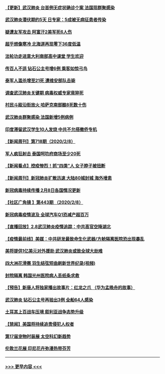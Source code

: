#### [【更新】武汉肺炎 台首例无症状确诊个案 法国现群聚感染](../pages/prog202/a102770740.md?t=02091944) 
#### [武汉肺炎潜伏期约5天 日专家：5成被无病征患者传染](../pages/prog202/a102773145.md?t=02091944) 
#### [疑遭友军攻击 阿富汗2美军死6人伤](../pages/prog202/a102773140.md?t=02091944) 
#### [超乎想像寒冷 北海道再现零下36度低温](../pages/prog202/a102773122.md?t=02091944) 
#### [法轮功走进意大利南部高中课堂 学生欢迎](../pages/prog202/a102773105.md?t=02091944) 
#### [传百人不适 钻石公主号增6例 乘客如惊弓鸟](../pages/prog202/a102773051.md?t=02091944) 
#### [泰军人滥杀增至21死 遭维安部队击毙](../pages/prog202/a102772913.md?t=02091944) 
#### [调查武汉肺炎关键期 病毒权威专家竟猝死](../pages/prog202/a102773033.md?t=02091944) 
#### [村民斗殴沿街放火 哈萨克南部酿8死数十伤](../pages/prog202/a102772980.md?t=02091944) 
#### [武汉肺炎群聚感染 法国新增5例病例](../pages/prog202/a102772957.md?t=02091944) 
#### [印度滞留武汉学生10人发烧 中共不允搭撤侨专机](../pages/prog202/a102772946.md?t=02091944) 
#### [【新闻周刊】第718期（2020/2/8）](../pages/prog202/a102772921.md?t=02091944) 
#### [军人疯狂射击 泰国呵叻府商场至少20死](../pages/prog202/a102772833.md?t=02091944) 
#### [【新闻看点】控疫惨烈！抓“四类”人 女子脖子被扭断](../pages/prog202/a102772896.md?t=02091944) 
#### [【新闻周刊】新冠肺炎扩散迅速 大陆80城封城 海外增患](../pages/prog202/a102772852.md?t=02091944) 
#### [新冠病毒持续传播 2月8日各国情况更新](../pages/prog202/a102772826.md?t=02091944) 
#### [【社区广角镜  】第443期  （2020/2/8）](../pages/prog202/a102772736.md?t=02091944) 
#### [新冠病毒疫情波及 全球汽车Q1恐减产超百万](../pages/prog202/a102772695.md?t=02091944) 
#### [【直播回放】2.8武汉肺炎疫情追踪：中共高官空降湖北](../pages/prog202/a102772618.md?t=02091944) 
#### [【疫情最前线】美媒：中共研发最致命生化武器/方舱隔离医院恐出现暴乱](../pages/prog202/a102772439.md?t=02091944) 
#### [美将提供1亿美元对外援助 武汉肺炎或致全球大劫难](../pages/prog202/a102772361.md?t=02091944) 
#### [四大洲花滑赛 羽生结弦短曲刷新世界纪录(视频)](../pages/prog202/a102772341.md?t=02091944) 
#### [封院隔离 韩国光州医院病人丢纸条求救](../pages/prog202/a102772282.md?t=02091944) 
#### [【预告】新唐人将独家播出故事片：红龙之爪 （华为孟晚舟的故事）](../pages/prog202/a102767728.md?t=02091944) 
#### [武汉肺炎 钻石公主号再验出3例 全船64人感染](../pages/prog202/a102771726.md?t=02091944) 
#### [土耳其上百战车压境 叙利亚战争态势升级](../pages/prog202/a102772132.md?t=02091944) 
#### [【禁闻】美国将持续追责侵犯人权者](../pages/prog202/a102772042.md?t=02091944) 
#### [第17届宠物时装展 太空科幻新趋势](../pages/prog202/a102772033.md?t=02091944) 
#### [伦敦兰花展 印尼花卉弥漫热带芬芳](../pages/prog202/a102772026.md?t=02091944) 

----
#### [ >>> 更早内容 <<< ](../indexes/prog202-earlier.md)
